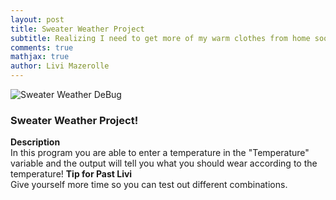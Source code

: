 ```yaml
---
layout: post
title: Sweater Weather Project
subtitle: Realizing I need to get more of my warm clothes from home soon...
comments: true
mathjax: true
author: Livi Mazerolle
---
```

![Sweater Weather DeBug](https://lpm3-ccbp.github.io/assets/img/SW)
### Sweater Weather Project!<br>
**Description** <br>
In this program you are able to enter a temperature in the "Temperature" variable and the output will tell you what you should wear according to the temperature!
**Tip for Past Livi** <br>
Give yourself more time so you can test out different combinations.

